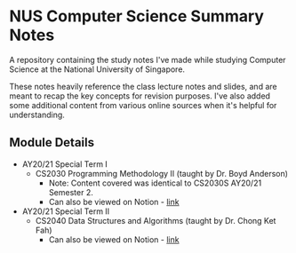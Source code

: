 # NUS Computer Science Summary Notes
A repository containing the study notes I've made while studying Computer Science at the National University of Singapore. 

These notes heavily reference the class lecture notes and slides, and are meant to recap the key concepts for revision purposes. I've also added some additional content from various online sources when it's helpful for understanding.

## Module Details
* AY20/21 Special Term I
    * CS2030 Programming Methodology II (taught by Dr. Boyd Anderson)
        * Note: Content covered was identical to CS2030S AY20/21 Semester 2.
        * Can also be viewed on Notion - [link](https://limweiliang.notion.site/CS2030-Summary-Notes-4a587ca059814b608e451c01b96e78fc)
* AY20/21 Special Term II
    * CS2040 Data Structures and Algorithms (taught by Dr. Chong Ket Fah)
        * Can also be viewed on Notion - [link](https://limweiliang.notion.site/CS2040-Summary-Notes-d873172d212649b591f678404f80b9b8)
